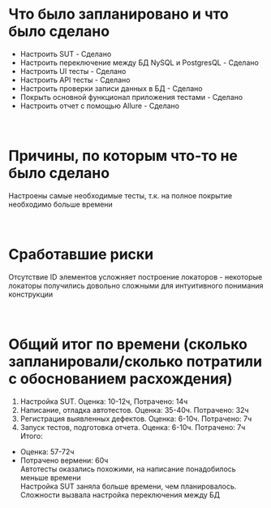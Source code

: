 # Что было запланировано и что было сделано
- Настроить SUT - Сделано</br>
- Настроить переключение между БД NySQL и PostgresQL - Сделано</br>
- Настроить UI тесты - Сделано</br>
- Настроить API тесты - Сделано</br>
- Настроить проверки записи данных в БД - Сделано</br>
- Покрыть основной функционал приложения тестами - Сделано</br>
- Настроить отчет с помощью Allure - Сделано</br>
</br></br>
# Причины, по которым что-то не было сделано
Настроены самые необходимые тесты, т.к. на полное покрытие необходимо больше времени</br>
</br></br>
# Сработавшие риски
Отсутствие ID элементов усложняет построение локаторов - некоторые локаторы получились довольно сложными для интуитивного понимания конструкции</br>
</br></br>
# Общий итог по времени (сколько запланировали/сколько потратили с обоснованием расхождения)
1. Настройка SUT. Оценка: 10-12ч, Потрачено: 14ч</br>
2. Написание, отладка автотестов. Оценка: 35-40ч. Потрачено: 32ч</br>
3. Регистрация выявленных дефектов. Оценка: 6-10ч. Потрачено: 7ч</br>
4. Запуск тестов, подготовка отчета. Оценка: 6-10ч. Потрачено: 7ч</br>
Итого:</br>
- Оценка: 57-72ч</br>
- Потрачено вермени: 60ч</br>
Автотесты оказались похожими, на написание понадобилось меньше времени</br>
Настройка SUT заняла больше времени, чем планировалось. Сложности вызвала настройка переключения между БД</br>
</br></br>